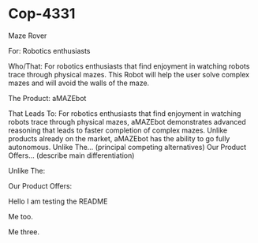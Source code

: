 # Cop-4331
Maze Rover

For:  Robotics enthusiasts

Who/That: 
For robotics enthusiasts that find enjoyment in watching robots trace through physical mazes.
This Robot will help the user solve complex mazes and will avoid the walls of the maze. 

The Product: 
aMAZEbot

That Leads To: 
For robotics enthusiasts that find enjoyment in watching robots trace through physical mazes, aMAZEbot demonstrates advanced reasoning that leads to faster completion of complex mazes. Unlike products already on the market, aMAZEbot has the ability to go fully autonomous.
Unlike The… (principal competing alternatives)
Our Product Offers… (describe main differentiation)

Unlike The:

Our Product Offers:

Hello I am testing the README

Me too.

Me three.
